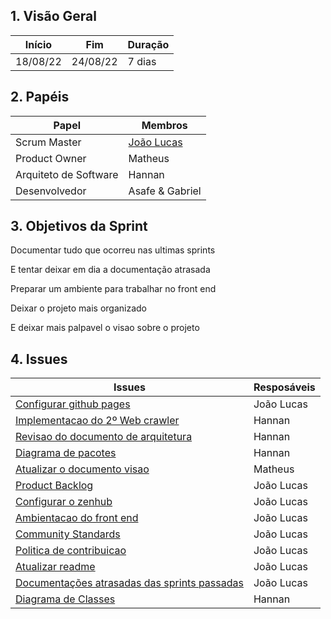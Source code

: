 ## 1. Visão Geral


| Início | Fim | Duração |
| --- | --- | --- |
| 18/08/22 | 24/08/22 | 7 dias |

## 2. Papéis

| Papel | Membros |
| --- | --- |
| Scrum Master | [João Lucas](https://github.com/HacKairos) |
| Product Owner | Matheus |
| Arquiteto de Software | Hannan |
| Desenvolvedor | Asafe & Gabriel |

## 3. Objetivos da Sprint


Documentar tudo que ocorreu nas ultimas sprints

E tentar deixar em dia a documentação atrasada

Preparar um ambiente para trabalhar no front end

Deixar o projeto mais organizado

E deixar mais palpavel o visao sobre o projeto

## 4. Issues

| Issues | Resposáveis |
| --- | --- |
| [Configurar github pages](https://github.com/fga-eps-mds/Cebraspe-Tracker/issues/24) | João Lucas |
| [Implementacao do 2º Web crawler](https://github.com/fga-eps-mds/Cebraspe-Tracker/issues/25) | Hannan |
| [Revisao do documento de arquitetura](https://github.com/fga-eps-mds/Cebraspe-Tracker/issues/26) | Hannan |
| [Diagrama de pacotes](https://github.com/fga-eps-mds/Cebraspe-Tracker/issues/27) | Hannan |
| [Atualizar o documento visao](https://github.com/fga-eps-mds/Cebraspe-Tracker/issues/28) | Matheus |
| [Product Backlog](https://github.com/fga-eps-mds/Cebraspe-Tracker/issues/29) | João Lucas |
| [Configurar o zenhub](https://github.com/fga-eps-mds/Cebraspe-Tracker/issues/30) | João Lucas |
| [Ambientacao do front end](https://github.com/fga-eps-mds/Cebraspe-Tracker/issues/31) | João Lucas |
| [Community Standards](https://github.com/fga-eps-mds/Cebraspe-Tracker/issues/32) | João Lucas |
| [Politica de contribuicao](https://github.com/fga-eps-mds/Cebraspe-Tracker/issues/33) | João Lucas |
| [Atualizar readme](https://github.com/fga-eps-mds/Cebraspe-Tracker/issues/34) | João Lucas |
| [Documentações atrasadas das sprints passadas](https://github.com/fga-eps-mds/Cebraspe-Tracker/issues/35) | João Lucas |
| [Diagrama de Classes](https://github.com/fga-eps-mds/Cebraspe-Tracker/issues/36) | Hannan |
